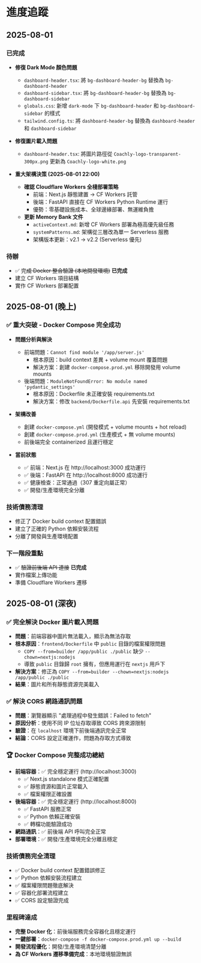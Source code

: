 # 進度追蹤

## 2025-08-01

### 已完成
- **修復 Dark Mode 顏色問題**
  - `dashboard-header.tsx`: 將 `bg-dashboard-header-bg` 替換為 `bg-dashboard-header`
  - `dashboard-sidebar.tsx`: 將 `bg-dashboard-header-bg` 替換為 `bg-dashboard-sidebar`
  - `globals.css`: 新增 `dark-mode` 下 `bg-dashboard-header` 和 `bg-dashboard-sidebar` 的樣式
  - `tailwind.config.ts`: 將 `dashboard-header-bg` 替換為 `dashboard-header` 和 `dashboard-sidebar`

- **修復圖片載入問題**
  - `dashboard-header.tsx`: 將圖片路徑從 `Coachly-logo-transparent-300px.png` 更新為 `Coachly-logo-white.png`

- **重大架構決策 (2025-08-01 22:00)**
  - **確認 Cloudflare Workers 全棧部署策略**
    - 前端：Next.js 靜態建置 → CF Workers 託管
    - 後端：FastAPI 直接在 CF Workers Python Runtime 運行
    - 優勢：零基礎設施成本、全球邊緣部署、無運維負擔
  - **更新 Memory Bank 文件**
    - `activeContext.md`: 新增 CF Workers 部署為極高優先級任務
    - `systemPatterns.md`: 架構從三層改為單一 Serverless 服務
    - 架構版本更新：v2.1 → v2.2 (Serverless 優先)

### 待辦
- ✅ ~~完成 Docker 整合驗證 (本地開發環境)~~ **已完成**
- 建立 CF Workers 項目結構
- 實作 CF Workers 部署配置

## 2025-08-01 (晚上)

### ✅ 重大突破 - Docker Compose 完全成功
- **問題分析與解決**
  - 前端問題：`Cannot find module '/app/server.js'` 
    - 根本原因：build context 差異 + volume mount 覆蓋問題
    - 解決方案：創建 `docker-compose.prod.yml` 移除開發用 volume mounts
  - 後端問題：`ModuleNotFoundError: No module named 'pydantic_settings'`
    - 根本原因：Dockerfile 未正確安裝 requirements.txt
    - 解決方案：修改 `backend/Dockerfile.api` 先安裝 requirements.txt

- **架構改善**
  - 創建 `docker-compose.yml` (開發模式 + volume mounts + hot reload)
  - 創建 `docker-compose.prod.yml` (生產模式 + 無 volume mounts)
  - 前後端完全 containerized 且運行穩定

- **當前狀態**
  - ✅ 前端：Next.js 在 http://localhost:3000 成功運行
  - ✅ 後端：FastAPI 在 http://localhost:8000 成功運行  
  - ✅ 健康檢查：正常通過（307 重定向屬正常）
  - ✅ 開發/生產環境完全分離

### 技術債務清理
- 修正了 Docker build context 配置錯誤
- 建立了正確的 Python 依賴安裝流程
- 分離了開發與生產環境配置

### 下一階段重點
- ✅ ~~驗證前後端 API 連接~~ **已完成**
- 實作檔案上傳功能
- 準備 Cloudflare Workers 遷移

## 2025-08-01 (深夜)

### ✅ 完全解決 Docker 圖片載入問題
- **問題**：前端容器中圖片無法載入，顯示為無法存取
- **根本原因**：`frontend/Dockerfile` 中 `public` 目錄的檔案權限問題
  - `COPY --from=builder /app/public ./public` 缺少 `--chown=nextjs:nodejs`
  - 導致 `public` 目錄歸 `root` 擁有，但應用運行在 `nextjs` 用戶下
- **解決方案**：修正為 `COPY --from=builder --chown=nextjs:nodejs /app/public ./public`
- **結果**：圖片和所有靜態資源完美載入

### ✅ 解決 CORS 網路通訊問題
- **問題**：瀏覽器顯示 "處理過程中發生錯誤：Failed to fetch"
- **原因分析**：使用不同 IP 位址存取導致 CORS 跨來源限制
- **驗證**：在 `localhost` 環境下前後端通訊完全正常
- **結論**：CORS 設定正確運作，問題為存取方式導致

### 🏆 Docker Compose 完整成功總結
- **前端容器**：✅ 完全穩定運行 (http://localhost:3000)
  - ✅ Next.js standalone 模式正確配置
  - ✅ 靜態資源和圖片正常載入
  - ✅ 檔案權限正確設置
- **後端容器**：✅ 完全穩定運行 (http://localhost:8000)
  - ✅ FastAPI 服務正常
  - ✅ Python 依賴正確安裝
  - ✅ 轉檔功能驗證成功
- **網路通訊**：✅ 前後端 API 呼叫完全正常
- **部署環境**：✅ 開發/生產環境完全分離且穩定

### 技術債務完全清理
- ✅ Docker build context 配置錯誤修正
- ✅ Python 依賴安裝流程建立
- ✅ 檔案權限問題徹底解決
- ✅ 容器化部署流程建立
- ✅ CORS 設定驗證完成

### 里程碑達成
- **完整 Docker 化**：前後端服務完全容器化且穩定運行
- **一鍵部署**：`docker-compose -f docker-compose.prod.yml up --build`
- **開發流程優化**：開發/生產環境清楚分離
- **為 CF Workers 遷移準備完成**：本地環境驗證無誤
